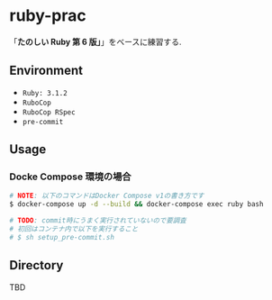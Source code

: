# ruby-prac

「**たのしい Ruby 第 6 版」**」をベースに練習する.

## Environment

- `Ruby: 3.1.2`
- `RuboCop`
- `RuboCop RSpec`
- `pre-commit`

## Usage

### Docke Compose 環境の場合

```sh
# NOTE: 以下のコマンドはDocker Compose v1の書き方です
$ docker-compose up -d --build && docker-compose exec ruby bash

# TODO: commit時にうまく実行されていないので要調査
# 初回はコンテナ内で以下を実行すること
# $ sh setup_pre-commit.sh
```

## Directory

TBD
